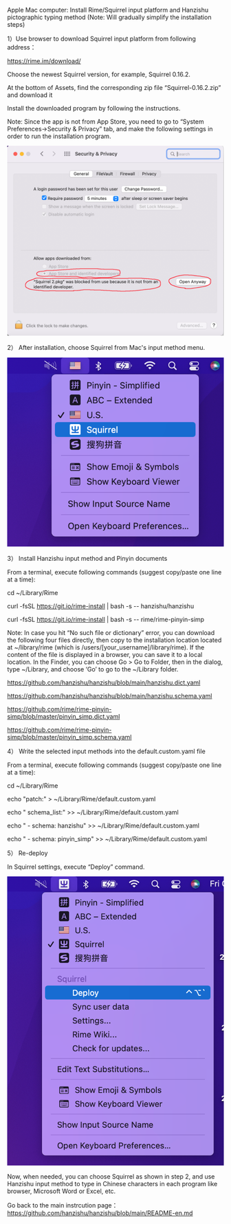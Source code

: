 ﻿
Apple Mac computer: Install Rime/Squirrel input platform and Hanzishu pictographic typing method (Note: Will gradually simplify the installation steps)


1）Use browser to download Squirrel input platform from following address：

https://rime.im/download/

Choose the newest Squirrel version, for example, Squirrel 0.16.2.

At the bottom of Assets, find the corresponding zip file “Squirrel-0.16.2.zip” and download it

Install the downloaded program by following the instructions.
                       
Note: Since the app is not from App Store, you need to go to “System Preferences->Security & Privacy” tab, and make the following settings in order to run the installation program.

![alt text](https://github.com/hanzishu/hanzishu/blob/main/privacy.png)
       
                       
2）  After installation, choose Squirrel from Mac's input method menu.

![alt text](https://github.com/hanzishu/hanzishu/blob/main/choosesquirrel.png)
                      
3） Install Hanzishu input method and Pinyin documents

From a terminal, execute following commands (suggest copy/paste one line at a time):

cd ~/Library/Rime

curl -fsSL https://git.io/rime-install | bash -s -- hanzishu/hanzishu

curl -fsSL https://git.io/rime-install | bash -s -- rime/rime-pinyin-simp

Note: In case you hit “No such file or dictionary” error, you can download the following four files directly, then copy to the installation location located at ~/library/rime (which is /users/[your_username]/library/rime). If the content of the file is displayed in a browser, you can save it to a local location. In the Finder, you can choose Go > Go to Folder, then in the dialog, type ~/Library, and choose ‘Go’ to go to the ~/Library folder.

https://github.com/hanzishu/hanzishu/blob/main/hanzishu.dict.yaml

https://github.com/hanzishu/hanzishu/blob/main/hanzishu.schema.yaml

https://github.com/rime/rime-pinyin-simp/blob/master/pinyin_simp.dict.yaml

https://github.com/rime/rime-pinyin-simp/blob/master/pinyin_simp.schema.yaml

4） Write the selected input methods into the default.custom.yaml file 	

From a terminal, execute following commands (suggest copy/paste one line at a time):

cd ~/Library/Rime

echo "patch:" > ~/Library/Rime/default.custom.yaml

echo " schema_list:" >> ~/Library/Rime/default.custom.yaml

echo " - schema: hanzishu" >> ~/Library/Rime/default.custom.yaml

echo " - schema: pinyin_simp" >> ~/Library/Rime/default.custom.yaml
      

5） Re-deploy

In Squirrel settings, execute “Deploy” command.

![alt text](https://github.com/hanzishu/hanzishu/blob/main/deploymenu.png)
                           
Now, when needed, you can choose Squirrel as shown in step 2, and use Hanzishu input method to type in Chinese characters in each program like browser, Microsoft Word or Excel, etc.

Go back to the main instrcution page： https://github.com/hanzishu/hanzishu/blob/main/README-en.md



